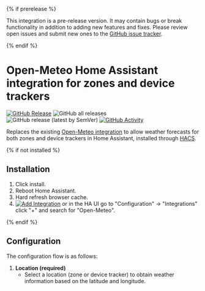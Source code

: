 {% if prerelease %}

This integration is a pre-release version.
It may contain bugs or break functionality in addition to adding new features and fixes. Please review open issues and submit new ones to the [GitHub issue tracker](https://github.com/natekspencer/hacs-open-meteo/issues).

{% endif %}

# Open-Meteo Home Assistant integration for zones and device trackers

[![GitHub Release][releases-shield]][releases]
![GitHub all releases][download-all]
![GitHub release (latest by SemVer)][download-latest]
[![GitHub Activity][commits-shield]][commits]

Replaces the existing [Open-Meteo integration](https://www.home-assistant.io/integrations/open_meteo/) to allow weather forecasts for both zones and device trackers in Home Assistant, installed through [HACS](https://hacs.xyz/docs/setup/download).

{% if not installed %}

## Installation

1. Click install.
2. Reboot Home Assistant.
3. Hard refresh browser cache.
4. [![Add Integration][add-integration-badge]][add-integration] or in the HA UI go to "Configuration" -> "Integrations" click "+" and search for "Open-Meteo".

{% endif %}

## Configuration

The configuration flow is as follows:

1. **Location (required)**
   - Select a location (zone or device tracker) to obtain weather information based on the latitude and longitude.

[commits-shield]: https://img.shields.io/github/commit-activity/w/natekspencer/hacs-open-meteo?style=flat-square
[commits]: https://github.com/natekspencer/hacs-open-meteo/commits/main
[releases-shield]: https://img.shields.io/github/release/natekspencer/hacs-open-meteo.svg?style=flat-square
[releases]: https://github.com/natekspencer/hacs-open-meteo/releases
[download-all]: https://img.shields.io/github/downloads/natekspencer/hacs-open-meteo/total?style=flat-square
[download-latest]: https://img.shields.io/github/downloads/natekspencer/hacs-open-meteo/latest/total?style=flat-square
[add-integration]: https://my.home-assistant.io/redirect/config_flow_start?domain=open_meteo
[add-integration-badge]: https://my.home-assistant.io/badges/config_flow_start.svg
